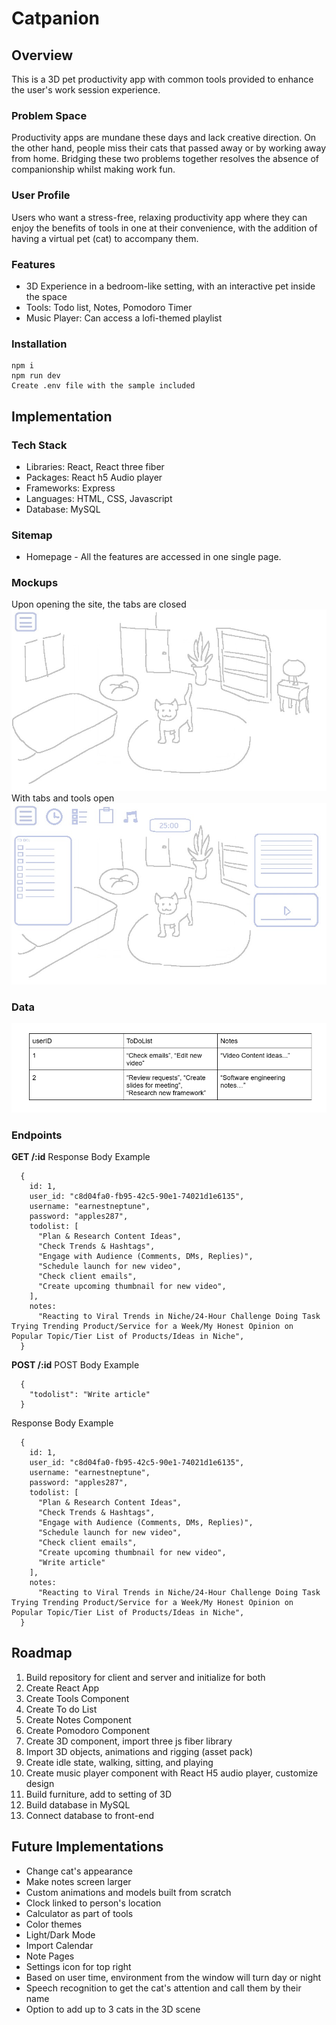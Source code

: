 # Catpanion

## Overview

This is a 3D pet productivity app with common tools provided to enhance the user's work session experience.

### Problem Space

Productivity apps are mundane these days and lack creative direction. On the other hand, people miss their cats that passed away or by working away from home. Bridging these two problems together resolves the absence of companionship whilst making work fun.

### User Profile

Users who want a stress-free, relaxing productivity app where they can enjoy the benefits of tools in one at their convenience, with the addition of having a virtual pet (cat) to accompany them.

### Features

- 3D Experience in a bedroom-like setting, with an interactive pet inside the space
- Tools: Todo list, Notes, Pomodoro Timer
- Music Player: Can access a lofi-themed playlist

### Installation

```
npm i
npm run dev
Create .env file with the sample included
```

## Implementation

### Tech Stack

- Libraries: React, React three fiber
- Packages: React h5 Audio player
- Frameworks: Express
- Languages: HTML, CSS, Javascript
- Database: MySQL

### Sitemap

- Homepage - All the features are accessed in one single page.

### Mockups

Upon opening the site, the tabs are closed
![](src/assets/images/mockup_1.jpg)
With tabs and tools open
![](src/assets/images/mockup_2.jpg)

### Data

![](src/assets/images/mockup_datatable.png)

### Endpoints

**GET /:id**
Response Body Example

```
  {
    id: 1,
    user_id: "c8d04fa0-fb95-42c5-90e1-74021d1e6135",
    username: "earnestneptune",
    password: "apples287",
    todolist: [
      "Plan & Research Content Ideas",
      "Check Trends & Hashtags",
      "Engage with Audience (Comments, DMs, Replies)",
      "Schedule launch for new video",
      "Check client emails",
      "Create upcoming thumbnail for new video",
    ],
    notes:
      "Reacting to Viral Trends in Niche/24-Hour Challenge Doing Task Trying Trending Product/Service for a Week/My Honest Opinion on Popular Topic/Tier List of Products/Ideas in Niche",
  }
```

**POST /:id**
POST Body Example

```
  {
    "todolist": "Write article"
  }
```

Response Body Example

```
  {
    id: 1,
    user_id: "c8d04fa0-fb95-42c5-90e1-74021d1e6135",
    username: "earnestneptune",
    password: "apples287",
    todolist: [
      "Plan & Research Content Ideas",
      "Check Trends & Hashtags",
      "Engage with Audience (Comments, DMs, Replies)",
      "Schedule launch for new video",
      "Check client emails",
      "Create upcoming thumbnail for new video",
      "Write article"
    ],
    notes:
      "Reacting to Viral Trends in Niche/24-Hour Challenge Doing Task Trying Trending Product/Service for a Week/My Honest Opinion on Popular Topic/Tier List of Products/Ideas in Niche",
  }
```

## Roadmap

1. Build repository for client and server and initialize for both
2. Create React App
3. Create Tools Component
4. Create To do List
5. Create Notes Component
6. Create Pomodoro Component
7. Create 3D component, import three js fiber library
8. Import 3D objects, animations and rigging (asset pack)
9. Create idle state, walking, sitting, and playing
10. Create music player component with React H5 audio player, customize design
11. Build furniture, add to setting of 3D
12. Build database in MySQL
13. Connect database to front-end

## Future Implementations

- Change cat's appearance
- Make notes screen larger
- Custom animations and models built from scratch
- Clock linked to person's location
- Calculator as part of tools
- Color themes
- Light/Dark Mode
- Import Calendar
- Note Pages
- Settings icon for top right
- Based on user time, environment from the window will turn day or night
- Speech recognition to get the cat's attention and call them by their name
- Option to add up to 3 cats in the 3D scene
